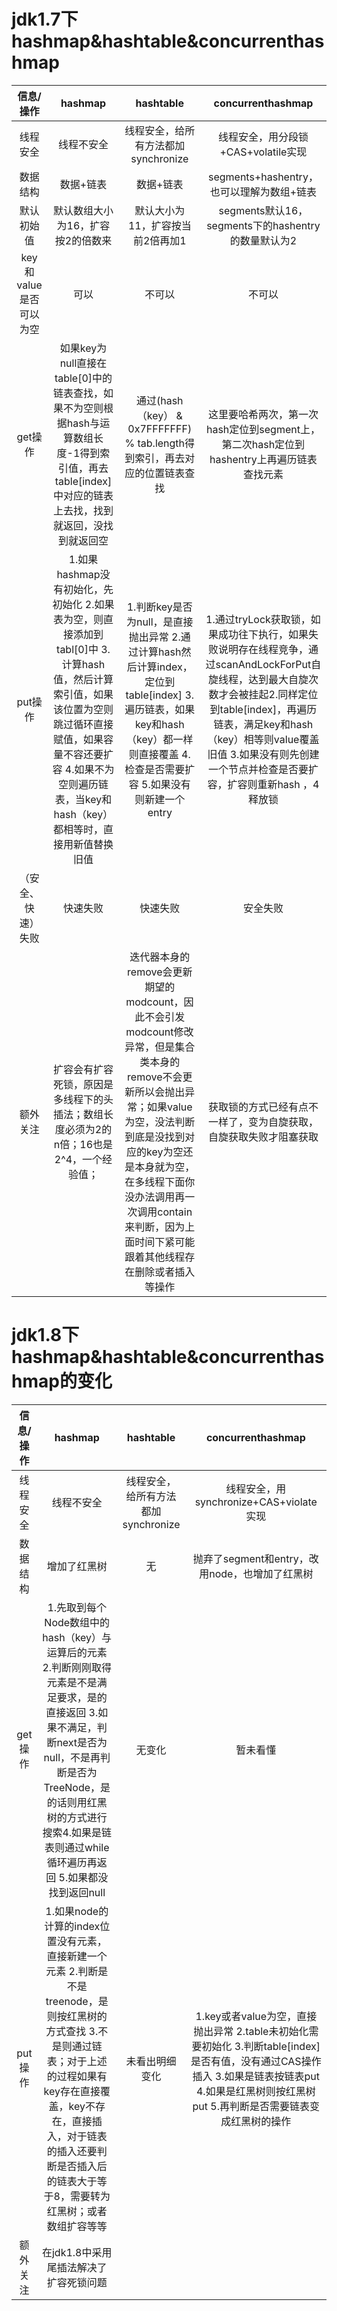# jdk1.7下hashmap&hashtable&concurrenthashmap  
| 信息/操作 | hashmap | hashtable | concurrenthashmap |
| :----: | :----: | :----:| :----: |
| 线程安全 | 线程不安全 | 线程安全，给所有方法都加synchronize | 线程安全，用分段锁+CAS+volatile实现 |
| 数据结构 | 数据+链表 | 数据+链表 | segments+hashentry，也可以理解为数组+链表 |
| 默认初始值 | 默认数组大小为16，扩容按2的倍数来 | 默认大小为11，扩容按当前2倍再加1 | segments默认16，segments下的hashentry的数量默认为2|
| key和value是否可以为空 | 可以 | 不可以 | 不可以 |
| get操作 | 如果key为null直接在table[0]中的链表查找，如果不为空则根据hash与运算数组长度-1得到索引值，再去table[index]中对应的链表上去找，找到就返回，没找到就返回空 |通过(hash（key） & 0x7FFFFFFF) % tab.length得到索引，再去对应的位置链表查找 | 这里要哈希两次，第一次hash定位到segment上，第二次hash定位到hashentry上再遍历链表查找元素 |
| put操作 | 1.如果hashmap没有初始化，先初始化 2.如果表为空，则直接添加到tabl[0]中 3.计算hash值，然后计算索引值，如果该位置为空则跳过循环直接赋值，如果容量不容还要扩容 4.如果不为空则遍历链表，当key和hash（key）都相等时，直接用新值替换旧值 | 1.判断key是否为null，是直接抛出异常 2.通过计算hash然后计算index，定位到table[index] 3.遍历链表，如果key和hash（key）都一样则直接覆盖 4.检查是否需要扩容 5.如果没有则新建一个entry|1.通过tryLock获取锁，如果成功往下执行，如果失败说明存在线程竞争，通过scanAndLockForPut自旋线程，达到最大自旋次数才会被挂起2.同样定位到table[index]，再遍历链表，满足key和hash（key）相等则value覆盖旧值 3.如果没有则先创建一个节点并检查是否要扩容，扩容则重新hash ，4释放锁|
| （安全、快速） 失败 | 快速失败 | 快速失败 | 安全失败 |
| 额外关注 | 扩容会有扩容死锁，原因是多线程下的头插法；数组长度必须为2的n倍；16也是2^4，一个经验值；| 迭代器本身的remove会更新期望的modcount，因此不会引发modcount修改异常，但是集合类本身的remove不会更新所以会抛出异常；如果value为空，没法判断到底是没找到对应的key为空还是本身就为空，在多线程下面你没办法调用再一次调用contain来判断，因为上面时间下紧可能跟着其他线程存在删除或者插入等操作| 获取锁的方式已经有点不一样了，变为自旋获取，自旋获取失败才阻塞获取 |
# jdk1.8下hashmap&hashtable&concurrenthashmap的变化  
| 信息/操作 | hashmap | hashtable | concurrenthashmap |
| :----: | :----: | :----:| :----: |
| 线程安全 | 线程不安全 | 线程安全，给所有方法都加synchronize | 线程安全，用synchronize+CAS+violate实现 |
| 数据结构 | 增加了红黑树 | 无 | 抛弃了segment和entry，改用node，也增加了红黑树 |
| get操作 | 1.先取到每个Node数组中的hash（key）与运算后的元素 2.判断刚刚取得元素是不是满足要求，是的直接返回 3.如果不满足，判断next是否为null，不是再判断是否为TreeNode，是的话则用红黑树的方式进行搜索4.如果是链表则通过while循环遍历再返回 5.如果都没找到返回null | 无变化 | 暂未看懂 |
| put操作 | 1.如果node的计算的index位置没有元素，直接新建一个元素 2.判断是不是treenode，是则按红黑树的方式查找 3.不是则通过链表；对于上述的过程如果有key存在直接覆盖，key不存在，直接插入，对于链表的插入还要判断是否插入后的链表大于等于8，需要转为红黑树；或者数组扩容等等|未看出明细变化|1.key或者value为空，直接抛出异常 2.table未初始化需要初始化 3.判断table[index]是否有值，没有通过CAS操作插入 3.如果是链表按链表put 4.如果是红黑树则按红黑树put 5.再判断是否需要链表变成红黑树的操作|
| 额外关注 | 在jdk1.8中采用尾插法解决了扩容死锁问题| | |





